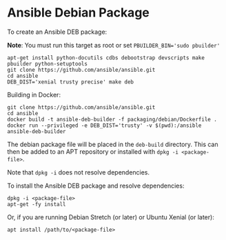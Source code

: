 Ansible Debian Package
======================

To create an Ansible DEB package:

__Note__: You must run this target as root or set `PBUILDER_BIN='sudo pbuilder'`

```
apt-get install python-docutils cdbs debootstrap devscripts make pbuilder python-setuptools
git clone https://github.com/ansible/ansible.git
cd ansible
DEB_DIST='xenial trusty precise' make deb
```

Building in Docker:

```
git clone https://github.com/ansible/ansible.git
cd ansible
docker build -t ansible-deb-builder -f packaging/debian/Dockerfile .
docker run --privileged -e DEB_DIST='trusty' -v $(pwd):/ansible ansible-deb-builder
```

The debian package file will be placed in the `deb-build` directory. This can then be added to an APT repository or installed with `dpkg -i <package-file>`.

Note that `dpkg -i` does not resolve dependencies.

To install the Ansible DEB package and resolve dependencies:

```
dpkg -i <package-file>
apt-get -fy install
```

Or, if you are running Debian Stretch (or later) or Ubuntu Xenial (or later):

```
apt install /path/to/<package-file>
```
